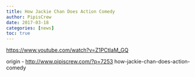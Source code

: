 ```yaml
---
title: How Jackie Chan Does Action Comedy
author: PipisCrew
date: 2017-03-18
categories: [news]
toc: true
---
```


https://www.youtube.com/watch?v=Z1PCtIaM_GQ

origin - http://www.pipiscrew.com/?p=7253 how-jackie-chan-does-action-comedy